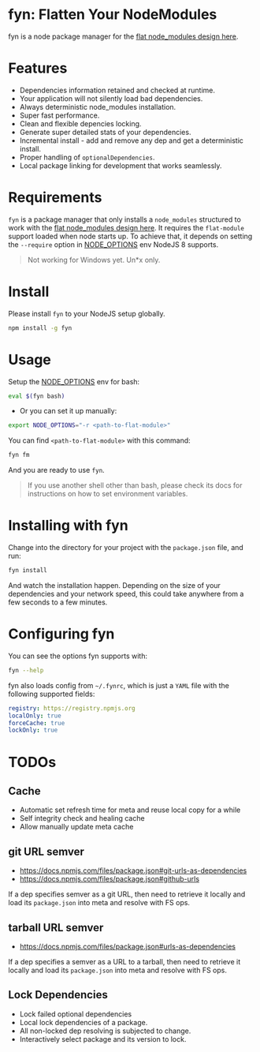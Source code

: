 # fyn: Flatten Your NodeModules

fyn is a node package manager for the [flat node_modules design here].

# Features

* Dependencies information retained and checked at runtime.
* Your application will not silently load bad dependencies.
* Always deterministic node_modules installation.
* Super fast performance.
* Clean and flexible depencies locking.
* Generate super detailed stats of your dependencies.
* Incremental install - add and remove any dep and get a deterministic install.
* Proper handling of `optionalDependencies`.
* Local package linking for development that works seamlessly.

# Requirements

`fyn` is a package manager that only installs a `node_modules` structured to work with the [flat node_modules design here]. It requires the `flat-module` support loaded when node starts up. To achieve that, it depends on setting the `--require` option in [NODE_OPTIONS] env NodeJS 8 supports.

> Not working for Windows yet. Un\*x only.

# Install

Please install `fyn` to your NodeJS setup globally.

```bash
npm install -g fyn
```

# Usage

Setup the [NODE_OPTIONS] env for bash:

```bash
eval $(fyn bash)
```

* Or you can set it up manually:

```bash
export NODE_OPTIONS="-r <path-to-flat-module>"
```

You can find `<path-to-flat-module>` with this command:

```bash
fyn fm
```

And you are ready to use `fyn`.

> If you use another shell other than bash, please check its docs for instructions on how to set environment variables.

# Installing with fyn

Change into the directory for your project with the `package.json` file, and run:

```bash
fyn install
```

And watch the installation happen. Depending on the size of your dependencies and your network speed, this could take anywhere from a few seconds to a few minutes.

# Configuring fyn

You can see the options fyn supports with:

```bash
fyn --help
```

fyn also loads config from `~/.fynrc`, which is just a `YAML` file with the following supported fields:

```yaml
registry: https://registry.npmjs.org
localOnly: true
forceCache: true
lockOnly: true
```

# TODOs

## Cache

* Automatic set refresh time for meta and reuse local copy for a while
* Self integrity check and healing cache
* Allow manually update meta cache

## git URL semver

* <https://docs.npmjs.com/files/package.json#git-urls-as-dependencies>
* <https://docs.npmjs.com/files/package.json#github-urls>

If a dep specifies semver as a git URL, then need to retrieve it locally and load its `package.json` into meta and resolve with FS ops.

## tarball URL semver

* <https://docs.npmjs.com/files/package.json#urls-as-dependencies>

If a dep specifies a semver as a URL to a tarball, then need to retrieve it locally and load its `package.json` into meta and resolve with FS ops.

## Lock Dependencies

* Lock failed optional dependencies
* Local lock dependencies of a package.
* All non-locked dep resolving is subjected to change.
* Interactively select package and its version to lock.

[flat node_modules design here]: https://github.com/jchip/node-flat-module
[node_options]: https://nodejs.org/dist/latest-v8.x/docs/api/cli.html#cli_node_options_options
